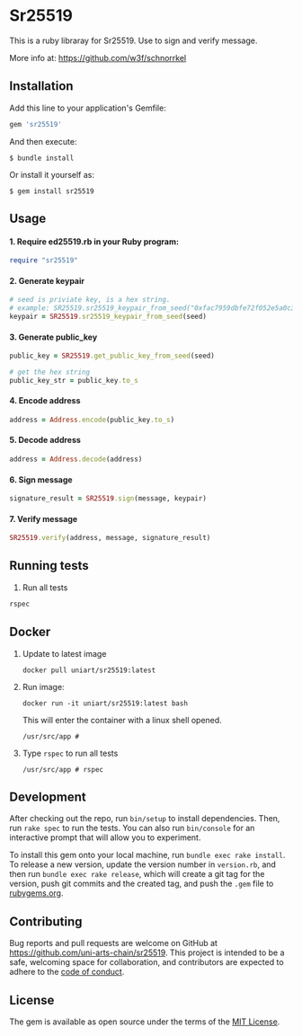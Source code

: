 # Sr25519

This is a ruby libraray for Sr25519. Use to sign and verify message.

More info at: https://github.com/w3f/schnorrkel

## Installation

Add this line to your application's Gemfile:

```ruby
gem 'sr25519'
```

And then execute:

    $ bundle install

Or install it yourself as:

    $ gem install sr25519

## Usage

#### 1. Require ed25519.rb in your Ruby program:
```ruby
require "sr25519"
```

#### 2.  Generate keypair

```ruby
# seed is priviate key, is a hex string.
# example: SR25519.sr25519_keypair_from_seed("0xfac7959dbfe72f052e5a0c3c8d6530f202b02fd8f9f5ca3580ec8deb7797479e")
keypair = SR25519.sr25519_keypair_from_seed(seed)

```

#### 3. Generate public_key

```ruby
public_key = SR25519.get_public_key_from_seed(seed)

# get the hex string
public_key_str = public_key.to_s

```

#### 4. Encode address
```ruby
address = Address.encode(public_key.to_s)
```

#### 5. Decode address

```ruby
address = Address.decode(address)
```

#### 6. Sign message

```ruby
signature_result = SR25519.sign(message, keypair)

```

#### 7. Verify message

```ruby
SR25519.verify(address, message, signature_result)
```

## Running tests
1. Run all tests

```ruby
rspec
```


## Docker

1. Update to latest image

   `docker pull uniart/sr25519:latest`

2. Run image:

   `docker run -it uniart/sr25519:latest bash`

   This  will enter the container with a linux shell opened. 

   ```shell
   /usr/src/app # 
   ```

3. Type `rspec` to run all tests

   ```shell
   /usr/src/app # rspec
   
   ```

## Development

After checking out the repo, run `bin/setup` to install dependencies. Then, run `rake spec` to run the tests. You can also run `bin/console` for an interactive prompt that will allow you to experiment.

To install this gem onto your local machine, run `bundle exec rake install`. To release a new version, update the version number in `version.rb`, and then run `bundle exec rake release`, which will create a git tag for the version, push git commits and the created tag, and push the `.gem` file to [rubygems.org](https://rubygems.org).

## Contributing

Bug reports and pull requests are welcome on GitHub at https://github.com/uni-arts-chain/sr25519. This project is intended to be a safe, welcoming space for collaboration, and contributors are expected to adhere to the [code of conduct](https://github.com/uni-arts-chain/sr25519/blob/master/CODE_OF_CONDUCT.md).

## License

The gem is available as open source under the terms of the [MIT License](https://opensource.org/licenses/MIT).
